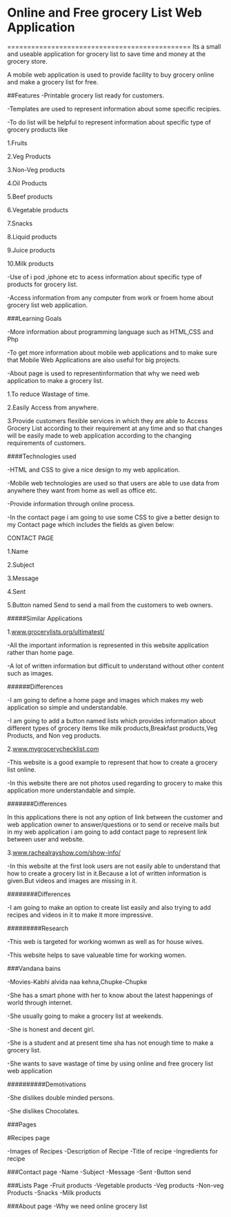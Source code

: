 # Online and Free grocery List Web Application
==============================================
Its a small and useable application for grocery list to save time and money at the grocery store.

A mobile web application is used to provide facility to buy grocery online and make a grocery list for free.

##Features
-Printable grocery list ready for customers.

-Templates are used to represent information about some specific recipies.

-To do list will be helpful to represent information about specific type of grocery products like

1.Fruits

2.Veg Products

3.Non-Veg products

4.Oil Products

5.Beef products

6.Vegetable products

7.Snacks

8.Liquid products

9.Juice products

10.Milk products

-Use of i pod ,iphone etc to acess information about specific type of products for grocery list.

-Access information from any computer from work or froem home about grocery list web application.

###Learning Goals

-More information about programming language such as HTML,CSS and Php

-To get more information about mobile web applications and to make sure that Mobile Web Applications are also useful for big projects.

-About page is used to representinformation that why we need web application to make a grocery list.

1.To reduce Wastage of time.

2.Easily Access from anywhere.

3.Provide customers flexible services in which they are able to Access Grocery List according to their requirement at any time and so that changes will be easily made to web application according to the changing requirements of customers.

####Technologies used

-HTML and CSS to give a nice design to my web application.

-Mobile web technologies are used so that users are able to use data from anywhere they want from home as well as office etc.

-Provide information through online process.

-In the contact page i am going to use some CSS to give a better design to my Contact page which includes the fields as given below:

CONTACT PAGE

1.Name

2.Subject

3.Message

4.Sent

5.Button named Send to send a mail from the customers to web owners.

#####Similar Applications

1.www.grocerylists.org/ultimatest/

-All the important information is represented in this website application rather than home page.

-A lot of written information but difficult to understand without other content such as images.

######Differences

-I am going to define a home page and images which makes my web application so simple and understandable.

-I am going to add a button named lists which provides information about different types of grocery items like milk products,Breakfast  products,Veg Products, and Non veg products.

2.www.mygrocerychecklist.com

-This website is a good example to represent that how to create a grocery list online.

-In this website there are not photos used regarding to grocery to make this application more understandable and simple.

#######Differences

In this applications there is not any option of link between the customer and web application owner to answer/questions or to send or receive mails but in my web application i am going to add contact page to represent link between user and website.
 
 3.www.rachealrayshow.com/show-info/
 
 -In this website at the first look users are not easily able to understand that how to create a grocery list in it.Because a lot of written information is given.But videos and images are missing in it.
 
########Differences

-I am going to make an option to create list easily and also trying to add recipes and videos in it to make it more impressive.

#########Research

-This web is targeted for working womwn as well as for house wives.

-This website helps to save valueable time for working women.


###Vandana bains

-Movies-Kabhi alvida naa kehna,Chupke-Chupke

-She has a smart phone with her to know about the latest happenings of world through internet.

-She usually going to make a grocery list at weekends.

-She is honest and decent girl.

-She is a student and at present time sha has not enough time to make a grocery list.

-She wants to save wastage of time by using online and free grocery list web application


##########Demotivations

-She dislikes double minded persons.

-She dislikes Chocolates.

###Pages 

#Recipes page

-Images of Recipes
-Description of Recipe
-Title of recipe
-Ingredients for recipe

###Contact page
-Name
-Subject
-Message
-Sent
-Button send

###Lists Page
-Fruit products
-Vegetable products
-Veg products 
-Non-veg Products
-Snacks
-Milk products

###About page
-Why we need online grocery list




